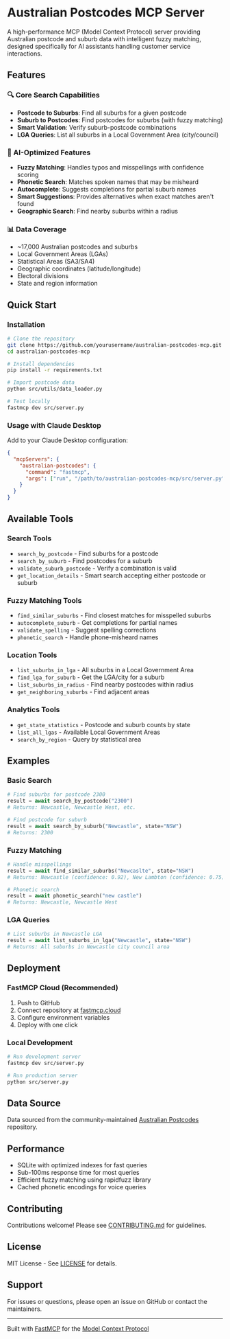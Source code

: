 # Australian Postcodes MCP Server

A high-performance MCP (Model Context Protocol) server providing Australian postcode and suburb data with intelligent fuzzy matching, designed specifically for AI assistants handling customer service interactions.

## Features

### 🔍 Core Search Capabilities
- **Postcode to Suburbs**: Find all suburbs for a given postcode
- **Suburb to Postcodes**: Find postcodes for suburbs (with fuzzy matching)
- **Smart Validation**: Verify suburb-postcode combinations
- **LGA Queries**: List all suburbs in a Local Government Area (city/council)

### 🎯 AI-Optimized Features
- **Fuzzy Matching**: Handles typos and misspellings with confidence scoring
- **Phonetic Search**: Matches spoken names that may be misheard
- **Autocomplete**: Suggests completions for partial suburb names
- **Smart Suggestions**: Provides alternatives when exact matches aren't found
- **Geographic Search**: Find nearby suburbs within a radius

### 📊 Data Coverage
- ~17,000 Australian postcodes and suburbs
- Local Government Areas (LGAs)
- Statistical Areas (SA3/SA4)
- Geographic coordinates (latitude/longitude)
- Electoral divisions
- State and region information

## Quick Start

### Installation

```bash
# Clone the repository
git clone https://github.com/yourusername/australian-postcodes-mcp.git
cd australian-postcodes-mcp

# Install dependencies
pip install -r requirements.txt

# Import postcode data
python src/utils/data_loader.py

# Test locally
fastmcp dev src/server.py
```

### Usage with Claude Desktop

Add to your Claude Desktop configuration:

```json
{
  "mcpServers": {
    "australian-postcodes": {
      "command": "fastmcp",
      "args": ["run", "/path/to/australian-postcodes-mcp/src/server.py"]
    }
  }
}
```

## Available Tools

### Search Tools
- `search_by_postcode` - Find suburbs for a postcode
- `search_by_suburb` - Find postcodes for a suburb
- `validate_suburb_postcode` - Verify a combination is valid
- `get_location_details` - Smart search accepting either postcode or suburb

### Fuzzy Matching Tools
- `find_similar_suburbs` - Find closest matches for misspelled suburbs
- `autocomplete_suburb` - Get completions for partial names
- `validate_spelling` - Suggest spelling corrections
- `phonetic_search` - Handle phone-misheard names

### Location Tools
- `list_suburbs_in_lga` - All suburbs in a Local Government Area
- `find_lga_for_suburb` - Get the LGA/city for a suburb
- `list_suburbs_in_radius` - Find nearby postcodes within radius
- `get_neighboring_suburbs` - Find adjacent areas

### Analytics Tools
- `get_state_statistics` - Postcode and suburb counts by state
- `list_all_lgas` - Available Local Government Areas
- `search_by_region` - Query by statistical area

## Examples

### Basic Search
```python
# Find suburbs for postcode 2300
result = await search_by_postcode("2300")
# Returns: Newcastle, Newcastle West, etc.

# Find postcode for suburb
result = await search_by_suburb("Newcastle", state="NSW")
# Returns: 2300
```

### Fuzzy Matching
```python
# Handle misspellings
result = await find_similar_suburbs("Newcaslte", state="NSW")
# Returns: Newcastle (confidence: 0.92), New Lambton (confidence: 0.75)

# Phonetic search
result = await phonetic_search("new castle")
# Returns: Newcastle, Newcastle West
```

### LGA Queries
```python
# List suburbs in Newcastle LGA
result = await list_suburbs_in_lga("Newcastle", state="NSW")
# Returns: All suburbs in Newcastle city council area
```

## Deployment

### FastMCP Cloud (Recommended)

1. Push to GitHub
2. Connect repository at [fastmcp.cloud](https://fastmcp.cloud)
3. Configure environment variables
4. Deploy with one click

### Local Development

```bash
# Run development server
fastmcp dev src/server.py

# Run production server
python src/server.py
```

## Data Source

Data sourced from the community-maintained [Australian Postcodes](https://github.com/matthewproctor/australianpostcodes) repository.

## Performance

- SQLite with optimized indexes for fast queries
- Sub-100ms response time for most queries
- Efficient fuzzy matching using rapidfuzz library
- Cached phonetic encodings for voice queries

## Contributing

Contributions welcome! Please see [CONTRIBUTING.md](CONTRIBUTING.md) for guidelines.

## License

MIT License - See [LICENSE](LICENSE) for details.

## Support

For issues or questions, please open an issue on GitHub or contact the maintainers.

---

Built with [FastMCP](https://github.com/jlowin/fastmcp) for the [Model Context Protocol](https://modelcontextprotocol.io)